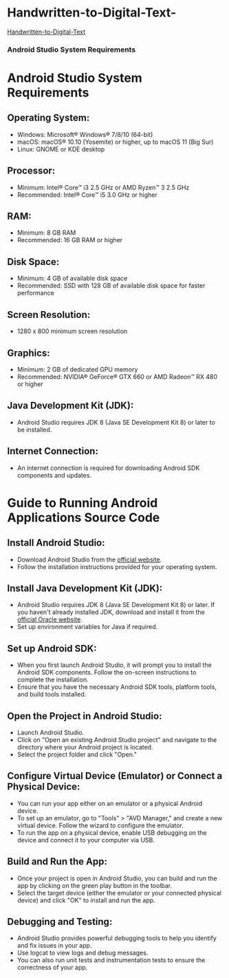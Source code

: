 # Handwritten-to-Digital-Text-
[Handwritten-to-Digital-Text](https://github.com/NandaKishore09/Handwritten-to-Digital-Text-.git)

### Android Studio System Requirements

# Android Studio System Requirements

## Operating System:
- Windows: Microsoft® Windows® 7/8/10 (64-bit)
- macOS: macOS® 10.10 (Yosemite) or higher, up to macOS 11 (Big Sur)
- Linux: GNOME or KDE desktop

## Processor:
- Minimum: Intel® Core™ i3 2.5 GHz or AMD Ryzen™ 3 2.5 GHz
- Recommended: Intel® Core™ i5 3.0 GHz or higher

## RAM:
- Minimum: 8 GB RAM
- Recommended: 16 GB RAM or higher

## Disk Space:
- Minimum: 4 GB of available disk space
- Recommended: SSD with 128 GB of available disk space for faster performance

## Screen Resolution:
- 1280 x 800 minimum screen resolution

## Graphics:
- Minimum: 2 GB of dedicated GPU memory
- Recommended: NVIDIA® GeForce® GTX 660 or AMD Radeon™ RX 480 or higher

## Java Development Kit (JDK):
- Android Studio requires JDK 8 (Java SE Development Kit 8) or later to be installed.

## Internet Connection:
- An internet connection is required for downloading Android SDK components and updates.


# Guide to Running Android Applications Source Code

## Install Android Studio:
- Download Android Studio from the [official website](https://developer.android.com/studio).
- Follow the installation instructions provided for your operating system.

## Install Java Development Kit (JDK):
- Android Studio requires JDK 8 (Java SE Development Kit 8) or later. If you haven't already installed JDK, download and install it from the [official Oracle website](https://www.oracle.com/java/technologies/javase/javase-jdk8-downloads.html).
- Set up environment variables for Java if required.

## Set up Android SDK:
- When you first launch Android Studio, it will prompt you to install the Android SDK components. Follow the on-screen instructions to complete the installation.
- Ensure that you have the necessary Android SDK tools, platform tools, and build tools installed.

## Open the Project in Android Studio:
- Launch Android Studio.
- Click on "Open an existing Android Studio project" and navigate to the directory where your Android project is located.
- Select the project folder and click "Open."

## Configure Virtual Device (Emulator) or Connect a Physical Device:
- You can run your app either on an emulator or a physical Android device.
- To set up an emulator, go to "Tools" > "AVD Manager," and create a new virtual device. Follow the wizard to configure the emulator.
- To run the app on a physical device, enable USB debugging on the device and connect it to your computer via USB.

## Build and Run the App:
- Once your project is open in Android Studio, you can build and run the app by clicking on the green play button in the toolbar.
- Select the target device (either the emulator or your connected physical device) and click "OK" to install and run the app.

## Debugging and Testing:
- Android Studio provides powerful debugging tools to help you identify and fix issues in your app.
- Use logcat to view logs and debug messages.
- You can also run unit tests and instrumentation tests to ensure the correctness of your app.
